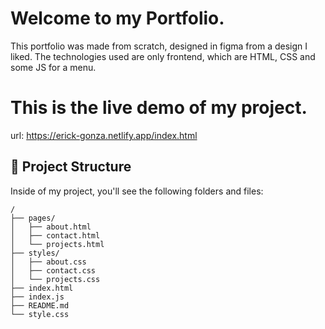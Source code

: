# Welcome to my Portfolio.

This portfolio was made from scratch, designed in figma from a design I liked. The technologies used are only frontend, which are HTML, CSS and some JS for a menu.

# This is the live demo of my project.

url: https://erick-gonza.netlify.app/index.html
## 🚀 Project Structure

Inside of my project, you'll see the following folders and files:

```
/
├── pages/
│   ├── about.html
│   ├── contact.html
│   └── projects.html
├── styles/
│   ├── about.css
│   ├── contact.css
│   └── projects.css
├── index.html
├── index.js
├── README.md
└── style.css
```